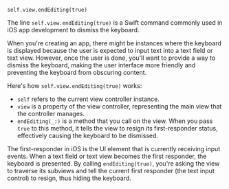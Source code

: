 

```
self.view.endEditing(true)
```


The line `self.view.endEditing(true)` is a Swift command commonly used in iOS app development to dismiss the keyboard.

When you're creating an app, there might be instances where the keyboard is displayed because the user is expected to input text into a text field or text view. However, once the user is done, you'll want to provide a way to dismiss the keyboard, making the user interface more friendly and preventing the keyboard from obscuring content.

Here's how `self.view.endEditing(true)` works:

- `self` refers to the current view controller instance.
- `view` is a property of the view controller, representing the main view that the controller manages.
- `endEditing(_:)` is a method that you call on the view. When you pass `true` to this method, it tells the view to resign its first-responder status, effectively causing the keyboard to be dismissed.

The first-responder in iOS is the UI element that is currently receiving input events. When a text field or text view becomes the first responder, the keyboard is presented. By calling `endEditing(true)`, you're asking the view to traverse its subviews and tell the current first responder (the text input control) to resign, thus hiding the keyboard.